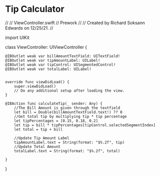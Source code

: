 # Tip Calculator
//
//  ViewController.swift
//  Prework
//
//  Created by Richard Soksann Edwards on 12/25/21.
//

import UIKit

class ViewController: UIViewController {

    @IBOutlet weak var billAmountTextField: UITextField!
    @IBOutlet weak var tipAmountLabel: UILabel!
    @IBOutlet weak var tipControl: UISegmentedControl!
    @IBOutlet weak var totalLabel: UILabel!
    

    override func viewDidLoad() {
        super.viewDidLoad()
        // Do any additional setup after loading the view.
    }

    @IBAction func calculateTip(_ sender: Any) {
        //The Bill Amount is given through the textfield
        let bill = Double(billAmountTextField.text!) ?? 0
        //Get total tip by multiplying tip * tip percentage
        let tipPercentages = [0.15, 0.18, 0.2]
        let tip = bill * tipPercentages[tipControl.selectedSegmentIndex]
        let total = tip + bill
     
        //Update Tip Amount Label
        tipAmountLabel.text = String(format: "$%.2f", tip)
        //Update Total Amount
        totalLabel.text = String(format: "$%.2f", total)
        
    }
    
}

